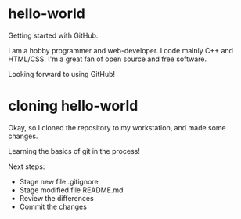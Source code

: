 # hello-world

Getting started with GitHub.

I am a hobby programmer and web-developer. I code mainly C++ and HTML/CSS. I'm a great fan of open source and free software.

Looking forward to using GitHub!

# cloning hello-world 

Okay, so I cloned the repository to my workstation, and made some changes.

Learning the basics of git in the process!

Next steps:
  * Stage new file .gitignore
  * Stage modified file README.md
  * Review the differences
  * Commit the changes
